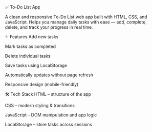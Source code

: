 ✅ To-Do List App

A clean and responsive To-Do List web app built with HTML, CSS, and JavaScript.
Helps you manage daily tasks with ease — add, complete, delete, and track your progress in real time.

✨ Features
Add new tasks

Mark tasks as completed

Delete individual tasks

Save tasks using LocalStorage

Automatically updates without page refresh

Responsive design (mobile-friendly)

🛠️ Tech Stack
HTML – structure of the app

CSS – modern styling & transitions

JavaScript – DOM manipulation and app logic

LocalStorage – store tasks across sessions

